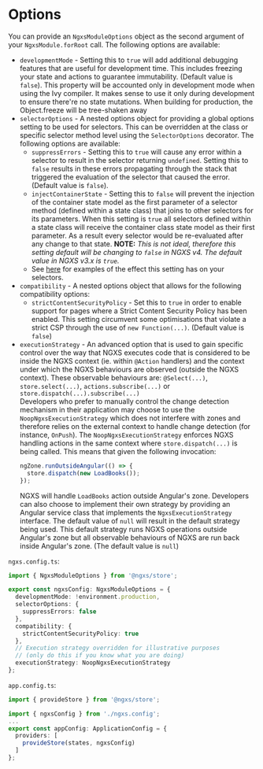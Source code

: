 # Options

You can provide an `NgxsModuleOptions` object as the second argument of your `NgxsModule.forRoot` call. The following options are available:

- `developmentMode` - Setting this to `true` will add additional debugging features that are useful for development time. This includes freezing your state and actions to guarantee immutability. (Default value is `false`). This property will be accounted only in development mode when using the Ivy compiler. It makes sense to use it only during development to ensure there're no state mutations. When building for production, the Object.freeze will be tree-shaken away
- `selectorOptions` - A nested options object for providing a global options setting to be used for selectors. This can be overridden at the class or specific selector method level using the `SelectorOptions` decorator. The following options are available:
  - `suppressErrors` - Setting this to `true` will cause any error within a selector to result in the selector returning `undefined`. Setting this to `false` results in these errors propagating through the stack that triggered the evaluation of the selector that caused the error. (Default value is `false`).
  - `injectContainerState` - Setting this to `false` will prevent the injection of the container state model as the first parameter of a selector method (defined within a state class) that joins to other selectors for its parameters. When this setting is `true` all selectors defined within a state class will receive the container class state model as their first parameter. As a result every selector would be re-evaluated after any change to that state. **NOTE:** _This is not ideal, therefore this setting default will be changing to `false` in NGXS v4. The default value in NGXS v3.x is `true`._
  - See [here](../concepts/select.md#joining-selectors) for examples of the effect this setting has on your selectors.
- `compatibility` - A nested options object that allows for the following compatibility options:
  - `strictContentSecurityPolicy` - Set this to `true` in order to enable support for pages where a Strict Content Security Policy has been enabled. This setting circumvent some optimisations that violate a strict CSP through the use of `new Function(...)`. (Default value is `false`)
- `executionStrategy` - An advanced option that is used to gain specific control over the way that NGXS executes code that is considered to be inside the NGXS context (ie. within `@Action` handlers) and the context under which the NGXS behaviours are observed (outside the NGXS context). These observable behaviours are: `@Select(...)`, `store.select(...)`, `actions.subscribe(...)` or `store.dispatch(...).subscribe(...)`  
  Developers who prefer to manually control the change detection mechanism in their application may choose to use the `NoopNgxsExecutionStrategy` which does not interfere with zones and therefore relies on the external context to handle change detection (for instance, `OnPush`). The `NoopNgxsExecutionStrategy` enforces NGXS handling actions in the same context where `store.dispatch(...)` is being called. This means that given the following invocation:
  ```ts
  ngZone.runOutsideAngular(() => {
    store.dispatch(new LoadBooks());
  });
  ```
  NGXS will handle `LoadBooks` action outside Angular's zone.
  Developers can also choose to implement their own strategy by providing an Angular service class that implements the `NgxsExecutionStrategy` interface. The default value of `null` will result in the default strategy being used. This default strategy runs NGXS operations outside Angular's zone but all observable behaviours of NGXS are run back inside Angular's zone. (The default value is `null`)

`ngxs.config.ts`:

```ts
import { NgxsModuleOptions } from '@ngxs/store';

export const ngxsConfig: NgxsModuleOptions = {
  developmentMode: !environment.production,
  selectorOptions: {
    suppressErrors: false
  },
  compatibility: {
    strictContentSecurityPolicy: true
  },
  // Execution strategy overridden for illustrative purposes
  // (only do this if you know what you are doing)
  executionStrategy: NoopNgxsExecutionStrategy
};
```

`app.config.ts`:

```ts
import { provideStore } from '@ngxs/store';

import { ngxsConfig } from './ngxs.config';
...
export const appConfig: ApplicationConfig = {
  providers: [
    provideStore(states, ngxsConfig)
  ]
};
```
